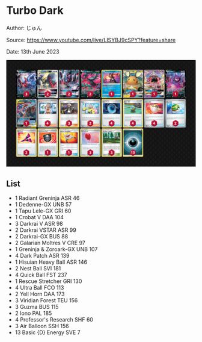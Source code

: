 # Turbo Dark

Author: じゅん

Source: <https://www.youtube.com/live/LISYBJ9cSPY?feature=share>

Date: 13th June 2023

![decklist](../../images/PAL/Turbo%20Dark/2-%20Turbo%20Dark.png)

## List

* 1 Radiant Greninja ASR 46
* 1 Dedenne-GX UNB 57
* 1 Tapu Lele-GX GRI 60
* 1 Crobat V DAA 104
* 3 Darkrai V ASR 98
* 2 Darkrai VSTAR ASR 99
* 2 Darkrai-GX BUS 88
* 2 Galarian Moltres V CRE 97
* 1 Greninja & Zoroark-GX UNB 107
* 4 Dark Patch ASR 139
* 1 Hisuian Heavy Ball ASR 146
* 2 Nest Ball SVI 181
* 4 Quick Ball FST 237
* 1 Rescue Stretcher GRI 130
* 4 Ultra Ball FCO 113
* 2 Yell Horn DAA 173
* 3 Viridian Forest TEU 156
* 3 Guzma BUS 115
* 2 Iono PAL 185
* 4 Professor's Research SHF 60
* 3 Air Balloon SSH 156
* 13 Basic {D} Energy SVE 7
